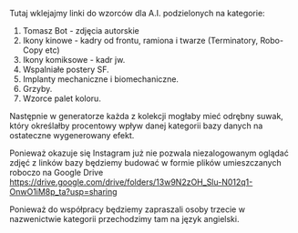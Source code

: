 Tutaj wklejajmy linki do wzorców dla A.I. podzielonych na kategorie: 
1. Tomasz Bot - zdjęcia autorskie
2. Ikony kinowe - kadry od frontu, ramiona i twarze (Terminatory, Robo-Copy etc)
3. Ikony komiksowe - kadr jw.
4. Wspalniałe postery SF.
5. Implanty mechaniczne i biomechaniczne.
6. Grzyby.
7. Wzorce palet koloru.

Następnie w generatorze każda z kolekcji mogłaby mieć odrębny suwak, który określałby procentowy wpływ danej kategorii bazy danych na ostateczne wygenerowany efekt.


Ponieważ okazuje się Instagram już nie pozwala niezalogowanym oglądać zdjęć z linków bazy będziemy budować w formie plików umieszczanych roboczo na Google Drive https://drive.google.com/drive/folders/13w9N2zOH_Slu-N012q1-OnwO1iM8p_ta?usp=sharing

Ponieważ do współpracy będziemy zapraszali osoby trzecie w nazwenictwie kategorii przechodzimy tam na język angielski.
